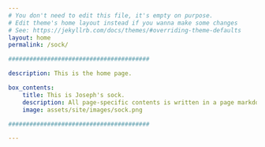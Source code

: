 ```yaml
---
# You don't need to edit this file, it's empty on purpose.
# Edit theme's home layout instead if you wanna make some changes
# See: https://jekyllrb.com/docs/themes/#overriding-theme-defaults
layout: home
permalink: /sock/

########################################

description: This is the home page. 

box_contents:
    title: This is Joseph's sock.
    description: All page-specific contents is written in a page markdown file. ( In this case pages/home.md )
    image: assets/site/images/sock.png

########################################

---
```

